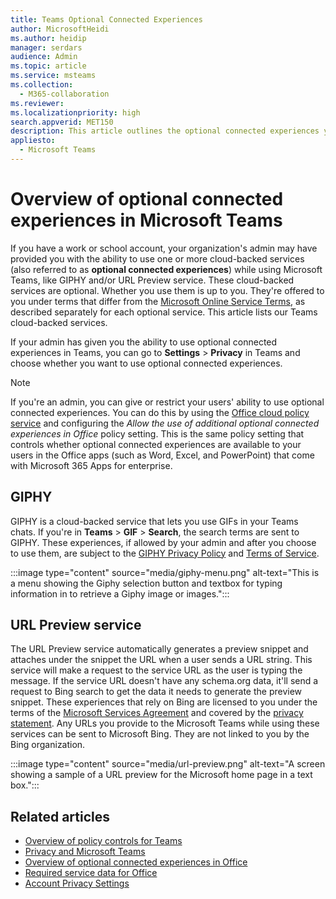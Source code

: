 ```yaml
---
title: Teams Optional Connected Experiences 
author: MicrosoftHeidi
ms.author: heidip
manager: serdars
audience: Admin
ms.topic: article
ms.service: msteams
ms.collection: 
  - M365-collaboration
ms.reviewer: 
ms.localizationpriority: high
search.appverid: MET150
description: This article outlines the optional connected experiences you will see in Microsoft Teams.
appliesto: 
  - Microsoft Teams
---
```


# Overview of optional connected experiences in Microsoft Teams

If you have a work or school account, your organization's admin may have provided you with the ability to use one or more cloud-backed services (also referred to as **optional connected experiences**) while using Microsoft Teams, like GIPHY and/or URL Preview service. These cloud-backed services are optional. Whether you use them is up to you. They're offered to you under  terms that differ from the [Microsoft Online Service Terms](https://www.microsoft.com/licensing/product-licensing/products), as described separately for each optional service. This article lists our Teams cloud-backed services.

If your admin has given you the ability to use optional connected experiences in Teams, you can go to **Settings** > **Privacy** in Teams and choose whether you want to use optional connected experiences.

> [!NOTE]
> If you're an admin, you can give or restrict your users' ability to use optional connected experiences. You can do this by using the [Office cloud policy service](/deployoffice/overview-office-cloud-policy-service) and configuring the *Allow the use of additional optional connected experiences in Office* policy setting. This is the same policy setting that controls whether optional connected experiences are available to your users in the Office apps (such as Word, Excel, and PowerPoint) that come with Microsoft 365 Apps for enterprise.

## GIPHY

GIPHY is a cloud-backed service that lets you use GIFs in your Teams chats. If you're in **Teams** > **GIF** > **Search**, the search terms are sent to GIPHY. These experiences, if allowed by your admin and after you choose to use them, are subject to the [GIPHY Privacy Policy](https://support.giphy.com/hc/articles/360032872931-GIPHY-Privacy-Policy) and [Terms of Service](https://support.giphy.com/hc/articles/360020027752-GIPHY-User-Terms-of-Service).

:::image type="content" source="media/giphy-menu.png" alt-text="This is a menu showing the Giphy selection button and textbox for typing information in to retrieve a Giphy image or images.":::

## URL Preview service

The URL Preview service automatically generates a preview snippet and attaches under the snippet the URL when a user sends a URL string. This service will make a request to the service URL as the user is typing the message. If the service URL doesn't have any schema.org data, it'll send a request to Bing search to get the data it needs to generate the preview snippet. These experiences that rely on Bing are licensed to you under the terms of the [Microsoft Services Agreement](https://www.microsoft.com/servicesagreement) and covered by the [privacy statement](https://privacy.microsoft.com/privacystatement). Any URLs you provide to the Microsoft Teams while using these services can be sent to Microsoft Bing. They are not linked to you by the Bing organization.

:::image type="content" source="media/url-preview.png" alt-text="A screen showing a sample of a URL preview for the Microsoft home page in a text box.":::

## Related articles

- [Overview of policy controls for Teams](policy-control-overview.md)
- [Privacy and Microsoft Teams](teams-privacy.md)
- [Overview of optional connected experiences in Office](/deployoffice/privacy/optional-connected-experiences)
- [Required service data for Office](/deployoffice/privacy/required-service-data)
- [Account Privacy Settings](https://support.microsoft.com/office/3e7bc183-bf52-4fd0-8e6b-78978f7f121b)
